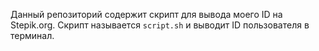 Данный репозиторий содержит скрипт для вывода моего ID на Stepik.org.
Скрипт называется `script.sh` и выводит ID пользователя в терминал.
